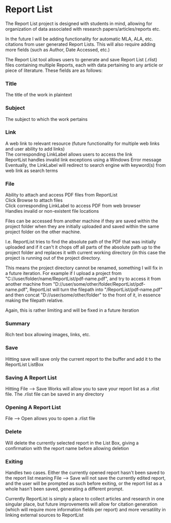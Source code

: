 # Report List

The Report List project is designed with students in mind, allowing for organization of data associated with research papers/articles/reports etc.

In the future I will be adding functionality for automatic MLA, ALA, etc. citations from user generated Report Lists.
This will also require adding more fields (such as Author, Date Accessed, etc.)

The Report List tool allows users to generate and save Report List (.rlist) files containing multiple Reports, each with data pertaining to
any article or piece of literature. These fields are as follows:

### Title
The title of the work in plaintext

### Subject
The subject to which the work pertains

### Link
A web link to relevant resource (future functionality for multiple web links and user ability to add links)  
The corresponding LinkLabel allows users to access the link  
ReportList handles invalid link exceptions using a Windows Error message  
Eventually, the LinkLabel will redirect to search engine with keyword(s) from web link as search terms  

### File
Ability to attach and access PDF files from ReportList  
Click Browse to attach files  
Click  corresponding LinkLabel to access PDF from web browser  
Handles invalid or non-existent file locations

Files can be accessed from another machine if they are saved within the project folder when they are initially uploaded and saved within the same project folder on the other machine.

I.e. ReportList tries to find the absolute path of the PDF that was initially uploaded and if it can't it chops off all parts of the absolute path up to the project folder and replaces it with current working directory (in this case the project is running out of the project directory.

This means the project directory cannot be renamed, something I will fix in a future iteration.
For example if I upload a project from "C://user/folder/name/ReportList/pdf-name.pdf", and try to access it from another machine from "D://user/some/other/folder/ReportList/pdf-name.pdf", ReportList will turn the filepath into "/ReportList/pdf-name.pdf" and then concat "D://user/some/other/folder" to the front of it, in essence making the filepath relative.

Again, this is rather limiting and will be fixed in a future iteration

### Summary
Rich text box allowing images, links, etc.

### Save
Hitting save will save only the current report to the buffer and add it to the ReportList ListBox 

### Saving A Report List
Hitting File --> Save Works will allow you to save your report list as a .rlist file. The .rlist file can be saved in any directory

### Opening A Report List
File --> Open allows you to open a .rlist file

### Delete
Will delete the currently selected report in the List Box, giving a confirmation with the report name before allowing deletion

### Exiting
Handles two cases. Either the currently opened report hasn't been saved to the report list meaning File --> Save will not save the currently edited report, and the user will be prompted as such before exiting, or the report list as a whole hasn't been saved, generating a different prompt.

Currently ReportList is simply a place to collect articles and research in one singular place, but future improvements will allow for citation generation (which will require more information fields per report) and more versatility in linking external sources to ReportList
